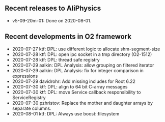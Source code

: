 ## Recent releases to AliPhysics
- v5-09-20m-01: Done on 2020-08-01.
## Recent developments in O2 framework
- 2020-07-27 ktf: DPL: use different logic to allocate shm-segment-size
- 2020-07-28 ktf: DPL: open ipc socket in a tmp directory (O2-1512)
- 2020-07-28 ktf: DPL: thread safe registry
- 2020-07-29 aalkin: DPL Analysis: allow grouping on filtered iterator
- 2020-07-29 aalkin: DPL Analysis: fix for integer comparison in expressions
- 2020-07-29 davidrohr: Add missing includes for Root 6.22
- 2020-07-30 ktf: DPL: align to 64 bit C-array messages
- 2020-07-30 ktf: DPL: move Service callback responsibility to ServiceRegistry
- 2020-07-30 pzhristov: Replace the mother and daughter arrays by separate columns.
- 2020-08-01 ktf: DPL: Always use boost::filesystem
